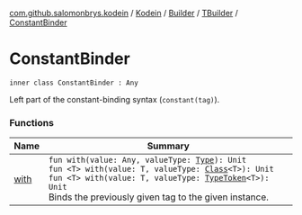 [com.github.salomonbrys.kodein](../../../../index.md) / [Kodein](../../../index.md) / [Builder](../../index.md) / [TBuilder](../index.md) / [ConstantBinder](.)

# ConstantBinder

`inner class ConstantBinder : Any`

Left part of the constant-binding syntax (`constant(tag)`).

### Functions

| Name | Summary |
|---|---|
| [with](with.md) | `fun with(value: Any, valueType: `[`Type`](http://docs.oracle.com/javase/6/docs/api/java/lang/reflect/Type.html)`): Unit`<br>`fun <T> with(value: T, valueType: `[`Class`](http://docs.oracle.com/javase/6/docs/api/java/lang/Class.html)`<T>): Unit`<br>`fun <T> with(value: T, valueType: `[`TypeToken`](../../../../-type-token/index.md)`<T>): Unit`<br>Binds the previously given tag to the given instance. |
